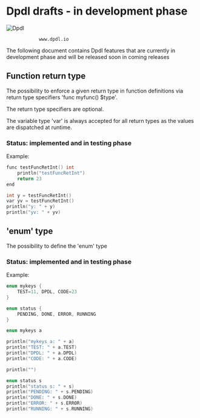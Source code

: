 # Dpdl drafts - in development phase

![Dpdl](https://www.dpdl.io/images/dpdl-io.png)

				www.dpdl.io

	


The following document contains Dpdl features that are currently in development phase and will be released soon in
coming releases


## Function return type

The possibility to enforce a given return type in function definitions via return type specifiers 'func myfunc() $type'.

The return type specifiers are optional.

The variable type 'var' is always accepted for all return types as the values are dispatched at runtime.

### Status: implemented and in testing phase

Example:
```c
func testFuncRetInt() int
	println("testFuncRetInt")
	return 23
end

int y = testFuncRetInt()
var yv = testFuncRetInt()
println("y: " + y)
println("yv: " + yv)
```

## 'enum' type

The possibility to define the 'enum' type

### Status: implemented and in testing phase

Example:
```c
enum mykeys {
	TEST=11, DPDL, CODE=23
}

enum status {
	PENDING, DONE, ERROR, RUNNING
}

enum mykeys a

println("mykeys a: " + a)
println("TEST: " + a.TEST)
println("DPDL: " + a.DPDL)
println("CODE: " + a.CODE)

println("")

enum status s
println("status s: " + s)
println("PENDING: " + s.PENDING)
println("DONE: " + s.DONE)
println("ERROR: " + s.ERROR)
println("RUNNING: " + s.RUNNING)

```


